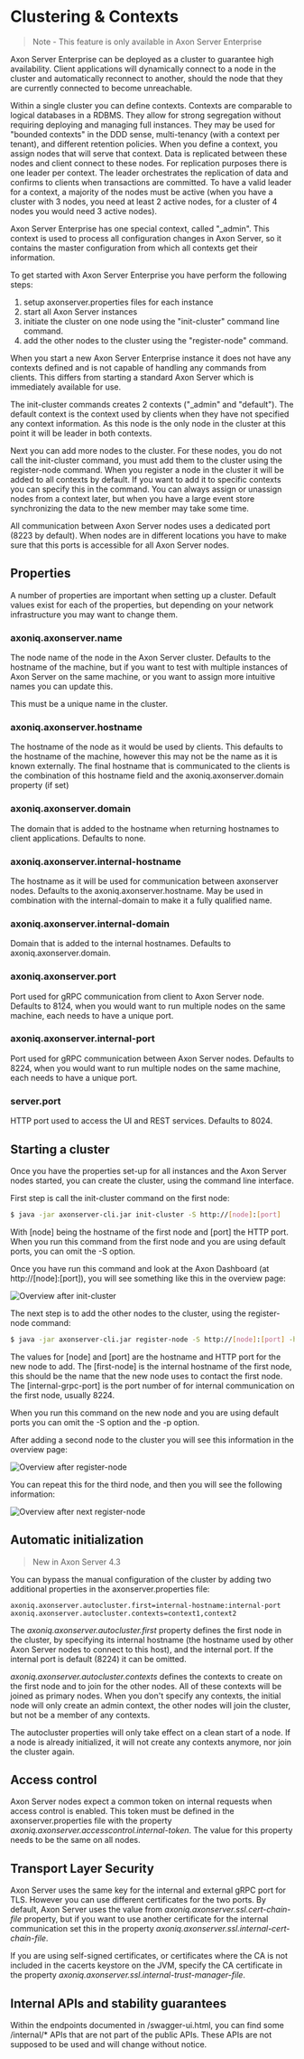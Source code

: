 # Clustering & Contexts

> Note - This feature is only available in Axon Server Enterprise

Axon Server Enterprise can be deployed as a cluster to guarantee high availability. Client applications will dynamically connect to a node in the cluster and automatically reconnect to another,
should the node that they are currently connected to become unreachable.

Within a single cluster you can define contexts. Contexts are comparable to logical databases in a RDBMS. They allow for strong segregation without requiring deploying and managing full instances.
They may be used for "bounded contexts" in the DDD sense, multi-tenancy (with a context per tenant), and different retention policies.
When you define a context, you assign nodes that will serve that context. Data is replicated between these nodes and client connect to these nodes. For replication purposes there is one leader
per context. The leader orchestrates the replication of data and confirms to clients when transactions are committed. To have a valid leader
for a context, a majority of the nodes must be active (when you have a cluster with 3 nodes, you need at least 2 active nodes, for a cluster of 4 nodes you would need 3 active nodes).

Axon Server Enterprise has one special context, called "_admin". This context is used to process all configuration changes in Axon Server, so it contains the master configuration from which
all contexts get their information.

To get started with Axon Server Enterprise you have perform the following steps:

1. setup axonserver.properties files for each instance
2. start all Axon Server instances
3. initiate the cluster on one node using the "init-cluster" command line command.
4. add the other nodes to the cluster using the "register-node" command.

When you start a new Axon Server Enterprise instance it does not have any contexts defined and is not capable of handling any commands from clients. This differs from starting a standard
 Axon Server which is immediately available for use.

The init-cluster commands creates 2 contexts ("_admin" and "default"). The default context is the context used by clients when they have not specified any context information.
As this node is the only node in the cluster at this point it will be leader in both contexts.

Next you can add more nodes to the cluster. For these nodes, you do not call the init-cluster command, you must add them to the cluster using the register-node command. When you register a
node in the cluster it will be added to all contexts by default. If you want to add it to specific contexts you can specify this in the command. You can always assign or unassign nodes from
a context later, but when you have a large event store synchronizing the data to the new member may take some time.

All communication between Axon Server nodes uses a dedicated port (8223 by default). When nodes are in different locations you have to make sure that this ports is accessible for all
Axon Server nodes.

## Properties

A number of properties are important when setting up a cluster. Default values exist for each of the properties, but depending on your network infrastructure you may want to change them.

### axoniq.axonserver.name

The node name of the node in the Axon Server cluster. Defaults to the hostname of the machine, but if you want to test with multiple instances of Axon Server on the same machine, or you want
to assign more intuitive names you can update this.

This must be a unique name in the cluster.

### axoniq.axonserver.hostname

The hostname of the node as it would be used by clients. This defaults to the hostname of the machine, however this may not be the name as it is known externally. The final hostname that is
communicated to the clients is the combination of this hostname field and the axoniq.axonserver.domain property (if set)

### axoniq.axonserver.domain

The domain that is added to the hostname when returning hostnames to client applications. Defaults to none.

### axoniq.axonserver.internal-hostname

The hostname as it will be used for communication between axonserver nodes. Defaults to the axoniq.axonserver.hostname.
May be used in combination with the internal-domain to make it a fully qualified name.

### axoniq.axonserver.internal-domain

Domain that is added to the internal hostnames. Defaults to axoniq.axonserver.domain.

### axoniq.axonserver.port

Port used for gRPC communication from client to Axon Server node. Defaults to 8124, when you would want to run multiple nodes
on the same machine, each needs to have a unique port.

### axoniq.axonserver.internal-port

Port used for gRPC communication between Axon Server nodes. Defaults to 8224, when you would want to run multiple nodes
on the same machine, each needs to have a unique port.

### server.port

HTTP port used to access the UI and REST services. Defaults to 8024.

## Starting a cluster

Once you have the properties set-up for all instances and the Axon Server nodes started, you can
create the cluster, using the command line interface.

First step is call the init-cluster command on the first node:

```bash
$ java -jar axonserver-cli.jar init-cluster -S http://[node]:[port]
```

With [node] being the hostname of the first node and [port] the HTTP port. When you run this command
from the first node and you are using default ports, you can omit the -S option.

Once you have run this command and look at the Axon Dashboard (at http://[node]:[port]), you will see something
like this in the overview page:

![Overview after init-cluster](/.gitbook/assets/axonserver-overview1.png)

The next step is to add the other nodes to the cluster, using the register-node command:

```bash
$ java -jar axonserver-cli.jar register-node -S http://[node]:[port] -h [first-node] -p [internal-grpc-port]
```

The values for [node] and [port] are the hostname and HTTP port for the new node to add. The [first-node] is the internal hostname of
the first node, this should be the name that the new node uses to contact the first node. The [internal-grpc-port] is the port number of
for internal communication on the first node, usually 8224.

When you run this command on the new node and you are using default ports you can omit the -S option and the -p option.

After adding a second node to the cluster you will see this information in the overview page:

![Overview after register-node](/.gitbook/assets/axonserver-overview2.png)

You can repeat this for the third node, and then you will see the following information:

![Overview after next register-node](/.gitbook/assets/axonserver-overview3.png)

## Automatic initialization

> New in Axon Server 4.3

You can bypass the manual configuration of the cluster by adding two additional properties in the axonserver.properties file:

```
axoniq.axonserver.autocluster.first=internal-hostname:internal-port
axoniq.axonserver.autocluster.contexts=context1,context2
```

The *axoniq.axonserver.autocluster.first* property defines the first node in the cluster, by specifying its internal hostname 
(the hostname used by other Axon Server nodes to connect to this host), and the internal port. If the internal port is default
 (8224) it can be omitted. 

*axoniq.axonserver.autocluster.contexts* defines the contexts to create on the first node and to join for the other nodes. All
of these contexts will be joined as primary nodes. When you don't specify any contexts, the initial node will only create an
admin context, the other nodes will join the cluster, but not be a member of any contexts.

The autocluster properties will only take effect on a clean start of a node. If a node is already initialized, it will 
not create any contexts anymore, nor join the cluster again.   


## Access control

Axon Server nodes expect a common token on internal requests when access control is enabled. This token must be defined in the axonserver.properties file
with the property *axoniq.axonserver.accesscontrol.internal-token*. The value for this property needs to be the same on all nodes.   

## Transport Layer Security

Axon Server uses the same key for the internal and external gRPC port for TLS. However you can use different certificates for the two ports.
By default, Axon Server uses the value from *axoniq.axonserver.ssl.cert-chain-file* property, but if you want to use another certificate for the internal communication
set this in the property *axoniq.axonserver.ssl.internal-cert-chain-file*.

If you are using self-signed certificates, or certificates where the CA is not included in the cacerts keystore on the JVM,
specify the CA certificate in the property *axoniq.axonserver.ssl.internal-trust-manager-file*.  


## Internal APIs and stability guarantees

Within the endpoints documented in /swagger-ui.html, you can find some /internal/* APIs that are not part of the public APIs.
These APIs are not supposed to be used and will change without notice.
